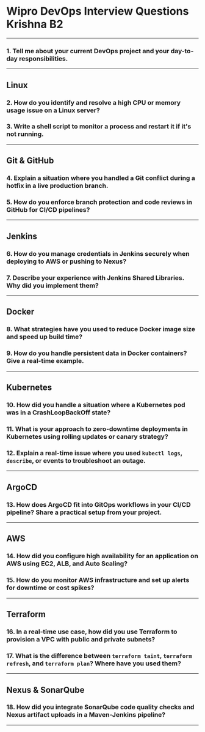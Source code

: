 # Wipro DevOps Interview Questions Krishna B2

---

### 1. Tell me about your current DevOps project and your day-to-day responsibilities.

---

## Linux

### 2. How do you identify and resolve a high CPU or memory usage issue on a Linux server?

### 3. Write a shell script to monitor a process and restart it if it's not running.

---

## Git & GitHub

### 4. Explain a situation where you handled a Git conflict during a hotfix in a live production branch.

### 5. How do you enforce branch protection and code reviews in GitHub for CI/CD pipelines?

---

## Jenkins

### 6. How do you manage credentials in Jenkins securely when deploying to AWS or pushing to Nexus?

### 7. Describe your experience with Jenkins Shared Libraries. Why did you implement them?

---

## Docker

### 8. What strategies have you used to reduce Docker image size and speed up build time?

### 9. How do you handle persistent data in Docker containers? Give a real-time example.

---

## Kubernetes

### 10. How did you handle a situation where a Kubernetes pod was in a CrashLoopBackOff state?

### 11. What is your approach to zero-downtime deployments in Kubernetes using rolling updates or canary strategy?

### 12. Explain a real-time issue where you used `kubectl logs`, `describe`, or events to troubleshoot an outage.

---

## ArgoCD

### 13. How does ArgoCD fit into GitOps workflows in your CI/CD pipeline? Share a practical setup from your project.

---

## AWS

### 14. How did you configure high availability for an application on AWS using EC2, ALB, and Auto Scaling?

### 15. How do you monitor AWS infrastructure and set up alerts for downtime or cost spikes?

---

## Terraform

### 16. In a real-time use case, how did you use Terraform to provision a VPC with public and private subnets?

### 17. What is the difference between `terraform taint`, `terraform refresh`, and `terraform plan`? Where have you used them?

---

## Nexus & SonarQube

### 18. How did you integrate SonarQube code quality checks and Nexus artifact uploads in a Maven-Jenkins pipeline?

---
